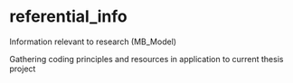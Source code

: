 # referential_info
Information relevant to research (MB_Model)

Gathering coding principles and resources in application to current thesis project
